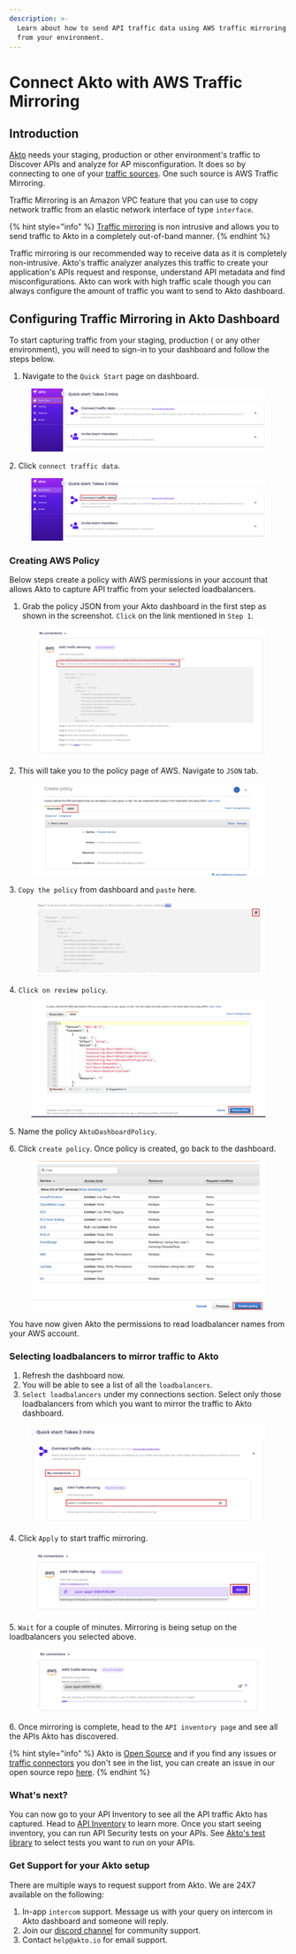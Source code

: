 ```yaml
---
description: >-
  Learn about how to send API traffic data using AWS traffic mirroring to Akto
  from your environment.
---
```


# Connect Akto with AWS Traffic Mirroring

## Introduction

[Akto](https://www.akto.io/) needs your staging, production or other environment's traffic to Discover APIs and analyze for AP misconfiguration. It does so by connecting to one of your [traffic sources](./). One such source is AWS Traffic Mirroring.&#x20;

Traffic Mirroring is an Amazon VPC feature that you can use to copy network traffic from an elastic network interface of type `interface`.&#x20;

{% hint style="info" %}
[Traffic mirroring](https://docs.aws.amazon.com/vpc/latest/mirroring/what-is-traffic-mirroring.html) is non intrusive and allows you to send traffic to Akto in a completely out-of-band manner.
{% endhint %}

Traffic mirroring is our recommended way to receive data as it is completely non-intrusive. Akto's traffic analyzer analyzes this traffic to create your application's APIs request and response, understand API metadata and find misconfigurations. Akto can work with high traffic scale though you can always configure the amount of traffic you want to send to Akto dashboard. &#x20;

## Configuring Traffic Mirroring in Akto Dashboard

To start capturing traffic from your staging, production ( or any other environment), you will need to sign-in to your dashboard and follow the steps below.

1. Navigate to the `Quick Start` page on dashboard.

<figure><img src="../../../.gitbook/assets/Frame 10 (1).png" alt=""><figcaption></figcaption></figure>

2\. Click `connect traffic data`.

<figure><img src="../../../.gitbook/assets/Frame 11 (1).png" alt=""><figcaption></figcaption></figure>

### Creating AWS Policy

Below steps create a policy with AWS permissions in your account that allows Akto to capture API traffic from your selected loadbalancers.

1. Grab the policy JSON from your Akto dashboard in the first step as shown in the screenshot.  `Click` on the link mentioned in `Step 1`.&#x20;

<figure><img src="../../../.gitbook/assets/Frame 15 (4).png" alt=""><figcaption></figcaption></figure>

2\. This will take you to the policy page of AWS. Navigate to `JSON` tab.

<figure><img src="../../../.gitbook/assets/Frame 16 (5).png" alt=""><figcaption></figcaption></figure>

3\. `Copy the policy` from dashboard and `paste` here.

<figure><img src="../../../.gitbook/assets/Frame 17 (12).png" alt=""><figcaption></figcaption></figure>

&#x20;4\. `Click on review policy`.

<figure><img src="../../../.gitbook/assets/Frame 18 (2).png" alt=""><figcaption></figcaption></figure>

5\. Name the policy `AktoDashboardPolicy`.

6\. Click `create policy`. Once policy is created, go back to the dashboard.

<figure><img src="../../../.gitbook/assets/Frame 19 (4).png" alt=""><figcaption></figcaption></figure>

You have now given Akto the permissions to read loadbalancer names from your AWS account.&#x20;

### Selecting loadbalancers to mirror traffic to Akto&#x20;

1. Refresh the dashboard now.
2. You will be able to see a list of all the `loadbalancers`.
3. `Select loadbalancers` under my connections section. Select only those loadbalancers from which you want to mirror the traffic to Akto dashboard.&#x20;

<figure><img src="../../../.gitbook/assets/Frame 12 (1) (1).png" alt=""><figcaption></figcaption></figure>

4\. Click `Apply` to start traffic mirroring.

<figure><img src="../../../.gitbook/assets/Frame 14 (2).png" alt=""><figcaption></figcaption></figure>

5\. `Wait` for a couple of minutes. Mirroring is being setup on the loadbalancers you selected above.

<figure><img src="../../../.gitbook/assets/Screen Shot 2023-01-04 at 3.13 1.png" alt=""><figcaption></figcaption></figure>

6\. Once mirroring is complete, head to the `API inventory page` and see all the APIs Akto has discovered.

{% hint style="info" %}
Akto is [Open Source](https://www.akto.io/blog/introducing-akto-open-source) and if you find any issues or [traffic connectors](https://www.akto.io/connectors) you don't see in the list, you can create an issue in our open source repo [here](https://github.com/akto-api-security/akto).
{% endhint %}

### What's next?

You can now go to your API Inventory to see all the API traffic Akto has captured. Head to [API Inventory](../../../api-inventory/api-inventory/) to learn more. Once you start seeing inventory, you can run API Security tests on your APIs. See [Akto's test library](https://www.akto.io/test-library) to select tests you want to run on your APIs.&#x20;

### Get Support for your Akto setup

There are multiple ways to request support from Akto. We are 24X7 available on the following:

1. In-app `intercom` support. Message us with your query on intercom in Akto dashboard and someone will reply.
2. Join our [discord channel](https://www.akto.io/community) for community support.
3. Contact `help@akto.io` for email support.
